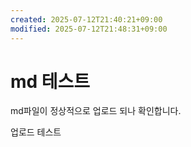 ```yaml
---
created: 2025-07-12T21:40:21+09:00
modified: 2025-07-12T21:48:31+09:00
---
```


# md 테스트

md파일이 정상적으로 업로드 되나 확인합니다.

업로드 테스트
